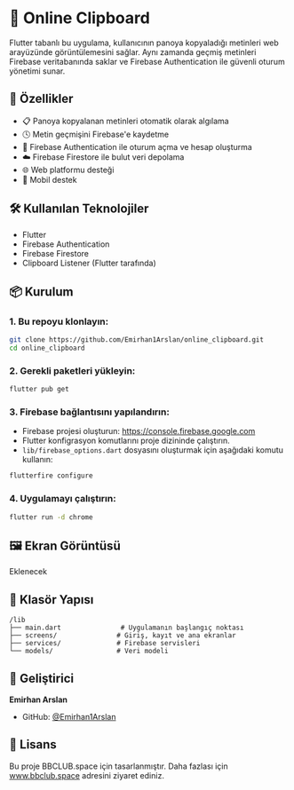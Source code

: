 # 📝 Online Clipboard

Flutter tabanlı bu uygulama, kullanıcının panoya kopyaladığı metinleri web arayüzünde görüntülemesini sağlar. Aynı zamanda geçmiş metinleri Firebase veritabanında saklar ve Firebase Authentication ile güvenli oturum yönetimi sunar.

## 🚀 Özellikler

- 📋 Panoya kopyalanan metinleri otomatik olarak algılama
- 🕓 Metin geçmişini Firebase'e kaydetme
- 🔐 Firebase Authentication ile oturum açma ve hesap oluşturma
- ☁️ Firebase Firestore ile bulut veri depolama
- 🌐 Web platformu desteği
- 📱 Mobil destek


## 🛠️ Kullanılan Teknolojiler

- Flutter
- Firebase Authentication
- Firebase Firestore
- Clipboard Listener (Flutter tarafında)

## 📦 Kurulum

### 1. Bu repoyu klonlayın:

```bash
git clone https://github.com/Emirhan1Arslan/online_clipboard.git
cd online_clipboard
```

### 2. Gerekli paketleri yükleyin:

```bash
flutter pub get
```

### 3. Firebase bağlantısını yapılandırın:

- Firebase projesi oluşturun: https://console.firebase.google.com
- Flutter konfigrasyon komutlarını proje dizininde çalıştırın.
- `lib/firebase_options.dart` dosyasını oluşturmak için aşağıdaki komutu kullanın:

```bash
flutterfire configure
```

### 4. Uygulamayı çalıştırın:

```bash
flutter run -d chrome
```

## 🖼️ Ekran Görüntüsü

Eklenecek

## 📂 Klasör Yapısı

```plaintext
/lib
├── main.dart               # Uygulamanın başlangıç noktası
├── screens/               # Giriş, kayıt ve ana ekranlar
├── services/              # Firebase servisleri
└── models/                # Veri modeli
```

## 👤 Geliştirici

**Emirhan Arslan**

- GitHub: [@Emirhan1Arslan](https://github.com/Emirhan1Arslan)

## 📝 Lisans

Bu proje BBCLUB.space için tasarlanmıştır. Daha fazlası için www.bbclub.space adresini ziyaret ediniz.
